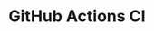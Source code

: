 # GitHub Actions CI
























































































































































































































































































































































































































































































































































































































































































































































































































































































































































































































































































































































































































































































































































































































































































































































































































































































































































































































































































































































































































































































































































































































































































































































































